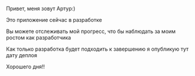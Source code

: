 Привет, меня зовут Артур:)

Это приложение сейчас в разработке

Вы можете отслеживать мой прогресс, что бы наблюдать за моим ростом как разработчика

Как только разработка будет подходить к завершению я опубликую тут дату деплоя

Хорошего дня!!
